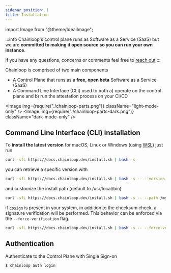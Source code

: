 ```yaml
---
sidebar_position: 1
title: Installation
---
```


import Image from "@theme/IdealImage";

:::info
Chainloop's control plane runs as Software as a Service (SaaS) but we are **committed to making it open source so you can run your own instance**.

If you have any questions, concerns or comments feel free to [reach out](https://us21.list-manage.com/contact-form?u=801f42b3abafc40b1a17c5f25&form_id=3f3bbfe15e6fcd4a60be9b966652cfd5)
:::

Chainloop is comprised of two main components

- A Control Plane that runs as a **free, open beta** Software as a Service (SaaS)
- A Command Line Interface (CLI) used to both a) operate on the control plane and b) run the attestation process on your CI/CD

<Image img={require("./chainloop-parts.png")} className="light-mode-only" />
<Image img={require("./chainloop-parts-dark.png")} className="dark-mode-only" />

## Command Line Interface (CLI) installation

To **install the latest version** for macOS, Linux or Windows (using [WSL](https://learn.microsoft.com/en-us/windows/wsl/install)) just run

```bash
curl -sfL https://docs.chainloop.dev/install.sh | bash -s
```

you can retrieve a specific version with

```bash
curl -sfL https://docs.chainloop.dev/install.sh | bash -s -- --version v0.1.2
```

and customize the install path (default to /usr/local/bin)

```bash
curl -sfL https://docs.chainloop.dev/install.sh | bash -s -- --path /my-path
```

if [`cosign`](https://docs.sigstore.dev/cosign) is present in your system, in addition to the checksum check, a signature verification will be performed. This behavior can be enforced via the `--force-verification` flag.

```bash
curl -sfL https://docs.chainloop.dev/install.sh | bash -s -- --force-verification
```

## Authentication

Authenticate to the Control Plane with Single Sign-on

```bash
$ chainloop auth login
```
